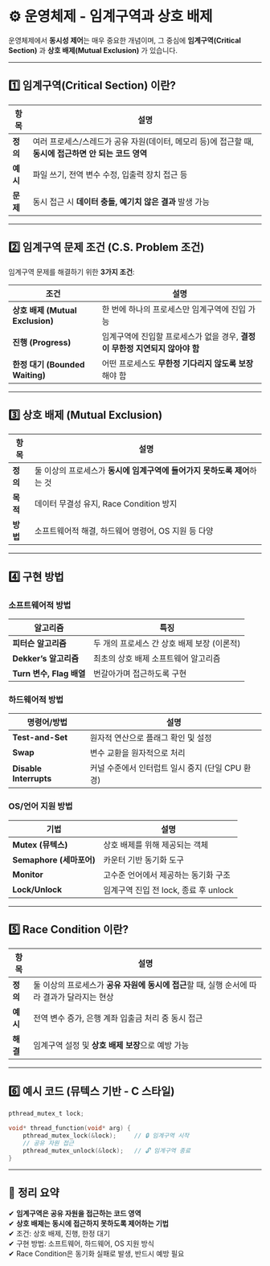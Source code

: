 # ⚙️ 운영체제 - 임계구역과 상호 배제

운영체제에서 **동시성 제어**는 매우 중요한 개념이며, 그 중심에 **임계구역(Critical Section)** 과 **상호 배제(Mutual Exclusion)** 가 있습니다.

---

## 1️⃣ 임계구역(Critical Section) 이란?

| 항목     | 설명 |
|----------|------|
| **정의** | 여러 프로세스/스레드가 공유 자원(데이터, 메모리 등)에 접근할 때, **동시에 접근하면 안 되는 코드 영역** |
| **예시** | 파일 쓰기, 전역 변수 수정, 입출력 장치 접근 등 |
| **문제** | 동시 접근 시 **데이터 충돌, 예기치 않은 결과** 발생 가능 |

---

## 2️⃣ 임계구역 문제 조건 (C.S. Problem 조건)

임계구역 문제를 해결하기 위한 **3가지 조건**:

| 조건            | 설명 |
|------------------|------|
| **상호 배제 (Mutual Exclusion)** | 한 번에 하나의 프로세스만 임계구역에 진입 가능 |
| **진행 (Progress)** | 임계구역에 진입할 프로세스가 없을 경우, **결정이 무한정 지연되지 않아야 함** |
| **한정 대기 (Bounded Waiting)** | 어떤 프로세스도 **무한정 기다리지 않도록 보장**해야 함 |

---

## 3️⃣ 상호 배제 (Mutual Exclusion)

| 항목 | 설명 |
|------|------|
| **정의** | 둘 이상의 프로세스가 **동시에 임계구역에 들어가지 못하도록 제어**하는 것 |
| **목적** | 데이터 무결성 유지, Race Condition 방지 |
| **방법** | 소프트웨어적 해결, 하드웨어 명령어, OS 지원 등 다양 |

---

## 4️⃣ 구현 방법

### 소프트웨어적 방법

| 알고리즘       | 특징 |
|----------------|------|
| **피터슨 알고리즘** | 두 개의 프로세스 간 상호 배제 보장 (이론적) |
| **Dekker’s 알고리즘** | 최초의 상호 배제 소프트웨어 알고리즘 |
| **Turn 변수, Flag 배열** | 번갈아가며 접근하도록 구현 |

### 하드웨어적 방법

| 명령어/방법       | 설명 |
|------------------|------|
| **Test-and-Set** | 원자적 연산으로 플래그 확인 및 설정 |
| **Swap**         | 변수 교환을 원자적으로 처리 |
| **Disable Interrupts** | 커널 수준에서 인터럽트 일시 중지 (단일 CPU 환경) |

### OS/언어 지원 방법

| 기법       | 설명 |
|------------|------|
| **Mutex (뮤텍스)** | 상호 배제를 위해 제공되는 객체 |
| **Semaphore (세마포어)** | 카운터 기반 동기화 도구 |
| **Monitor** | 고수준 언어에서 제공하는 동기화 구조 |
| **Lock/Unlock** | 임계구역 진입 전 lock, 종료 후 unlock |

---

## 5️⃣ Race Condition 이란?

| 항목 | 설명 |
|------|------|
| **정의** | 둘 이상의 프로세스가 **공유 자원에 동시에 접근**할 때, 실행 순서에 따라 결과가 달라지는 현상 |
| **예시** | 전역 변수 증가, 은행 계좌 입출금 처리 중 동시 접근 |
| **해결** | 임계구역 설정 및 **상호 배제 보장**으로 예방 가능 |

---

## 6️⃣ 예시 코드 (뮤텍스 기반 - C 스타일)

```c
pthread_mutex_t lock;

void* thread_function(void* arg) {
    pthread_mutex_lock(&lock);     // 🔒 임계구역 시작
    // 공유 자원 접근
    pthread_mutex_unlock(&lock);   // 🔓 임계구역 종료
}
```

---

## 🎯 정리 요약

✔ **임계구역은 공유 자원을 접근하는 코드 영역**  
✔ **상호 배제는 동시에 접근하지 못하도록 제어하는 기법**  
✔ 조건: 상호 배제, 진행, 한정 대기  
✔ 구현 방법: 소프트웨어, 하드웨어, OS 지원 방식  
✔ Race Condition은 동기화 실패로 발생, 반드시 예방 필요
